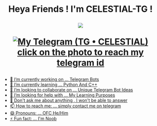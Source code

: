 <h1 align="center">Heya Friends !  I'm CELESTIAL-TG !  
</p>
<p align="center">
<img src="https://readme-typing-svg.herokuapp.com?color=1C71FA&width=420&lines=Nice+To+Meet+You%E2%9C%8C%EF%B8%8F;Hope+We+Become+Friends%E9%8D%A6%EF%B8%8E">
</p>
<p align="center">
  <a href="https://t.me/ClelestialXTG"><img src="https://graph.org//file/eb41085d7a0c564462dc1.jpg" alt="My Telegram (TG • CELESTIAL)"




<h2 align="center"> click on the photo to reach my telegram id
</h2>
  
- 🔭 I’m currently working on ... Telegram Bots
- 🌱 I’m currently learning ... Python And C++
- 👯 I’m looking to collaborate on ... Unique Telegram Bot Ideas
- 🤔 I’m looking for help with ... My Learning Purposes
- 💬 Don't ask me about anything , I won't be able to answer
- 📫 How to reach me: ... simply contact me on telegram
- 😄 Pronouns: ... OFC He/Him
- ⚡ Fun fact: ... I'm Noob

